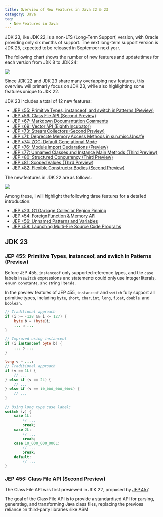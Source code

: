 ```yaml
---
title: Overview of New Features in Java 22 & 23
category: Java
tag:
  - New Features in Java
---
```


JDK 23, like JDK 22, is a non-LTS (Long-Term Support) version, with Oracle providing only six months of support. The next long-term support version is JDK 25, expected to be released in September next year.

The following chart shows the number of new features and update times for each version from JDK 8 to JDK 24:

![](https://oss.javaguide.cn/github/javaguide/java/new-features/jdk8~jdk24.png)

Since JDK 22 and JDK 23 share many overlapping new features, this overview will primarily focus on JDK 23, while also highlighting some features unique to JDK 22.

JDK 23 includes a total of 12 new features:

- [JEP 455: Primitive Types, instanceof, and switch in Patterns (Preview)](https://openjdk.org/jeps/455)
- [JEP 456: Class File API (Second Preview)](https://openjdk.org/jeps/466)
- [JEP 467: Markdown Documentation Comments](https://openjdk.org/jeps/467)
- [JEP 469: Vector API (Eighth Incubator)](https://openjdk.org/jeps/469)
- [JEP 473: Stream Collectors (Second Preview)](https://openjdk.org/jeps/473)
- [JEP 471: Deprecate Memory Access Methods in sun.misc.Unsafe](https://openjdk.org/jeps/471)
- [JEP 474: ZGC: Default Generational Mode](https://openjdk.org/jeps/474)
- [JEP 476: Module Import Declarations (Preview)](https://openjdk.org/jeps/476)
- [JEP 477: Unnamed Classes and Instance Main Methods (Third Preview)](https://openjdk.org/jeps/477)
- [JEP 480: Structured Concurrency (Third Preview)](https://openjdk.org/jeps/480)
- [JEP 481: Scoped Values (Third Preview)](https://openjdk.org/jeps/481)
- [JEP 482: Flexible Constructor Bodies (Second Preview)](https://openjdk.org/jeps/482)

The new features in JDK 22 are as follows:

![](https://oss.javaguide.cn/github/javaguide/java/new-features/jdk22-new-features.png)

Among these, I will highlight the following three features for a detailed introduction:

- [JEP 423: G1 Garbage Collector Region Pinning](https://openjdk.org/jeps/423)
- [JEP 454: Foreign Function & Memory API](https://openjdk.org/jeps/454)
- [JEP 456: Unnamed Patterns and Variables](https://openjdk.org/jeps/456)
- [JEP 458: Launching Multi-File Source Code Programs](https://openjdk.org/jeps/458)

## JDK 23

### JEP 455: Primitive Types, instanceof, and switch in Patterns (Preview)

Before JEP 455, `instanceof` only supported reference types, and the `case` labels in `switch` expressions and statements could only use integer literals, enum constants, and string literals.

In the preview features of JEP 455, `instanceof` and `switch` fully support all primitive types, including `byte`, `short`, `char`, `int`, `long`, `float`, `double`, and `boolean`.

```java
// Traditional approach
if (i >= -128 && i <= 127) {
    byte b = (byte)i;
    ... b ...
}

// Improved using instanceof
if (i instanceof byte b) {
    ... b ...
}

long v = ...;
// Traditional approach
if (v == 1L) {
    // ...
} else if (v == 2L) {
    // ...
} else if (v == 10_000_000_000L) {
    // ...
}

// Using long type case labels
switch (v) {
    case 1L:
        // ...
        break;
    case 2L:
        // ...
        break;
    case 10_000_000_000L:
        // ...
        break;
    default:
        // ...
}
```

### JEP 456: Class File API (Second Preview)

The Class File API was first previewed in JDK 22, proposed by [JEP 457](https://openjdk.org/jeps/457).

The goal of the Class File API is to provide a standardized API for parsing, generating, and transforming Java class files, replacing the previous reliance on third-party libraries (like ASM
